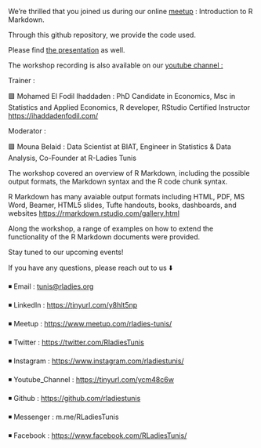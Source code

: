 We’re thrilled that you joined us during our online [meetup](https://www.meetup.com/fr-FR/rladies-tunis/) : Introduction to R Markdown.

Through this github repository, we provide the code used.

Please find [the presentation](https://feddelegrand7.github.io/Rmd_RL_Tunis/#1) as well.

The workshop recording is also available on our [youtube channel :](https://www.youtube.com/watch?v=sRmsyE3edDI)

Trainer :

🟪 Mohamed El Fodil Ihaddaden : PhD Candidate in Economics, Msc in Statistics and Applied Economics, R developer, RStudio Certified Instructor https://ihaddadenfodil.com/

Moderator :

🟪 Mouna Belaid : Data Scientist at BIAT, Engineer in Statistics & Data Analysis, Co-Founder at R-Ladies Tunis

The workshop covered an overview of R Markdown, including the possible output formats, the Markdown syntax and the R code chunk syntax.

R Markdown has many avaiable output formats including HTML, PDF, MS Word, Beamer, HTML5 slides, Tufte handouts, books, dashboards, and websites https://rmarkdown.rstudio.com/gallery.html

Along the workshop, a range of examples on how to extend the functionality of the R Markdown documents were provided. 

Stay tuned to our upcoming events!

If you have any questions, please reach out to us ⬇️

◾️ Email : tunis@rladies.org

◾️ LinkedIn : https://tinyurl.com/y8hlt5np

◾️ Meetup : https://www.meetup.com/rladies-tunis/

◾️ Twitter : https://twitter.com/RladiesTunis

◾️ Instagram : https://www.instagram.com/rladiestunis/

◾️ Youtube_Channel : https://tinyurl.com/ycm48c6w

◾️ Github : https://github.com/rladiestunis

◾️ Messenger : m.me/RLadiesTunis

◾️ Facebook : https://www.facebook.com/RLadiesTunis/
